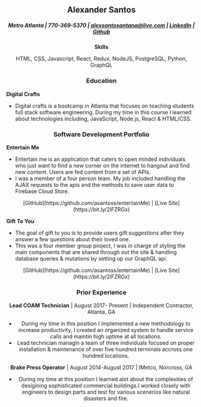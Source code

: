 ## <center> Alexander Santos </center>
##### <center>Metro Atlanta | 770-369-5370 | <alexsantosantana@live.com> | [LinkedIn](https://www.linkedin.com/in/alexander-santos-46bb88163) | [Github](https://github.com/asantoss)  </center>
<center> 

**Skills**

HTML, CSS, Javascript, React, Redux, NodeJS, PostgreSQL, Python, GraphQL
</center>

### <center> Education </center>

**Digital Crafts**  

+ Digital crafts is a bootcamp in Atlanta that focuses on teaching students full stack software engineering. During my time in this course I learned about technologies including, JavaScript, Node.js, React & HTML/CSS.

### <center> Software Development Portfolio </center>

**Entertain Me**

+ Entertain me is an application that caters to open minded individuals who just want to find a new corner on the internet to hangout and find new content. Users are fed content from a set of APIs.
+ I was a member of a four person team. My job included handling the AJAX requests to the apis and the methods to save user data to Firebase Cloud Store. 
<center>[GitHub](https://github.com/asantoss/entertainMe) | [Live Site](https://bit.ly/2lFZRGx) </center>

**Gift To You**

+ The goal of gift to you is to provide users gift suggestions after they answer a few questions about their loved one.
+ This was a four member group project, I was in charge of styling the main components that are shared through out the site & handling database queries & mutations by setting up our GraphQL api.
 <center>[GitHub](https://github.com/asantoss/entertainMe) | [Live Site](https://bit.ly/2lFZRGx)

### <center>Prior Experience </center>

**Lead COAM Technician**  |  August 2017- Present |  Independent Contractor, Atlanta, GA

+ During my time in this position I implemented a new methodology to increase productivity, I created an organized system to handle service calls and maintin high uptime at all locations.
+ Lead technician managin a team of three individuals focused on proper installation & maintenance of over five hundred terminals accross one hundred locations.

**Brake Press Operator** | August 2014-August 2017 | IMetco, Norcross, GA

+ During my time at this position I learned alot about the complexities of desigining sophisticated commercial buildings.I worked closely with engineers to design parts and test for various scenerios like natural disasters and fire.
